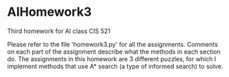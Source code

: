 # AIHomework3
Third homework for AI class CIS 521

Please refer to the file 'homework3.py' for all the assignments. Comments on each
part of the assignment describe what the methods in each section do. The assignments
in this homework are 3 different puzzles, for which I implement methods that use A*
search (a type of informed search) to solve. 
